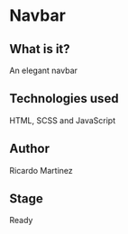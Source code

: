 # Navbar

## What is it?
An elegant navbar

## Technologies used
HTML, SCSS and JavaScript

## Author
Ricardo Martinez

## Stage
Ready
